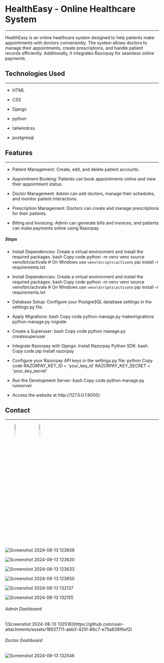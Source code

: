 <h1>HealthEasy - Online Healthcare System</h1>
<hr><p>HealthEasy is an online healthcare system designed to help patients make appointments with doctors conveniently. The system allows doctors to manage their appointments, create prescriptions, and handle patient records efficiently. Additionally, it integrates Razorpay for seamless online payments.</p><h2>Technologies Used</h2>
<hr><ul>
<li>HTML</li>
</ul><ul>
<li>CSS</li>
</ul><ul>
<li>Django</li>
</ul><ul>
<li>python</li>
</ul><ul>
<li>tailwindcss</li>
</ul><ul>
<li>postgresql</li>
</ul><h2>Features</h2>
<hr><ul>
<li>Patient Management: Create, edit, and delete patient accounts.</li>
</ul><ul>
<li>Appointment Booking: Patients can book appointments online and view their appointment status.</li>
</ul><ul>
<li>Doctor Management: Admin can add doctors, manage their schedules, and monitor patient interactions.</li>
</ul><ul>
<li>Prescription Management: Doctors can create and manage prescriptions for their patients.</li>
</ul><ul>
<li>Billing and Invoicing: Admin can generate bills and invoices, and patients can make payments online using Razorpay.</li>
</ul><h5>Steps</h5><ul>
<li>Install Dependencies: Create a virtual environment and install the required packages.  bash Copy code python -m venv venv source venv/bin/activate   # On Windows use <code>venv\Scripts\activate</code> pip install -r requirements.txt</li>
</ul><ul>
<li>Install Dependencies: Create a virtual environment and install the required packages.  bash Copy code python -m venv venv source venv/bin/activate   # On Windows use <code>venv\Scripts\activate</code> pip install -r requirements.txt</li>
</ul><ul>
<li>Database Setup: Configure your PostgreSQL database settings in the settings.py file.</li>
</ul><ul>
<li>Apply Migrations:  bash Copy code python manage.py makemigrations python manage.py migrate</li>
</ul><ul>
<li>Create a Superuser:  bash Copy code python manage.py createsuperuser</li>
</ul><ul>
<li>Integrate Razorpay with Django:  Install Razorpay Python SDK: bash Copy code pip install razorpay</li>
</ul><ul>
<li>Configure your Razorpay API keys in the settings.py file: python Copy code RAZORPAY_KEY_ID = 'your_key_id' RAZORPAY_KEY_SECRET = 'your_key_secret'</li>
</ul><ul>
<li>Run the Development Server:  bash Copy code python manage.py runserver</li>
</ul><ul>
<li>Access the website at http://127.0.0.1:8000/.</li>
</ul><h2>Contact</h2>
<hr><p><span style="margin-right: 30px;"></span><a href="www.linkedin.com/in/jissjose17"><img target="_blank" src="https://cdn.jsdelivr.net/gh/devicons/devicon/icons/linkedin/linkedin-original.svg" style="width: 10%;"></a><span style="margin-right: 30px;"></span><a href="javascript:void(0)"><img target="_blank" src="https://cdn.jsdelivr.net/gh/devicons/devicon/icons/github/github-original.svg" style="width: 10%;"></a></p>


![Screenshot 2024-08-13 123606](https://github.com/user-attachments/assets/f14ba3db-87e6-4129-a207-0c76e43005b9)


![Screenshot 2024-08-13 123620](https://github.com/user-attachments/assets/5de26764-df21-4cf9-9b4f-90bab97131db)


![Screenshot 2024-08-13 123633](https://github.com/user-attachments/assets/0936fb1a-06fb-44e5-9c66-e8858f66e2b9)


![Screenshot 2024-08-13 123650](https://github.com/user-attachments/assets/a1dab389-c37f-429d-a531-09d0fa0757da)


![Screenshot 2024-08-13 132137](https://github.com/user-attachments/assets/c4ae3218-34df-4695-9136-04933f130ece)


![Screenshot 2024-08-13 132155](https://github.com/user-attachments/assets/02aa499b-b90a-4188-8fcc-fc919b88048d)

<h6>Admin Dashboard </h6>
![Screenshot 2024-08-13 132516](https://github.com/user-attachments/assets/18937711-abb3-425f-86c7-e75a638f6ef2)

<h6>Doctor Dashboard </h6>

![Screenshot 2024-08-13 132546](https://github.com/user-attachments/assets/a04def0f-b4b0-4421-8e85-3d0482c7a4a8)










